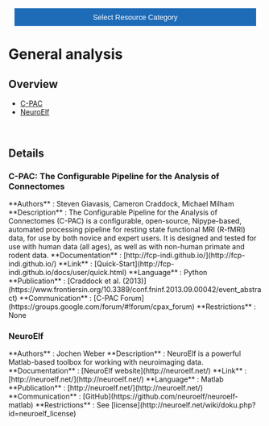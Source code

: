 <!-- This piece of code configures a dropdown button for resource categories. It should be present on every page where you want the button -->
<head><meta name="viewport" content="width=device-width, initial-scale=1"><style>
.dropbtn {background-color: #1e6bb8; color: white; padding: 16px; font-size: 1rem; border: none; cursor: pointer; width: 30rem}
.dropbtn:hover, .dropbtn:focus {background-color: #2980B9;}
.dropdown {position: relative; display: inline-block;}
.dropdown-content {display: none; position: absolute; background-color: #f1f1f1; min-width: 100%; overflow: auto; box-shadow: 0px 8px 16px 0px rgba(0,0,0,0.2); z-index: 1; text-align: center; font-size: 1rem;}
.dropdown-content a { color: black; padding: 12px 16px; text-decoration: none; display: block;}
.dropdown a:hover {background-color: #ddd;}
.show {display: block;}
.dropbtn + .dropbtn { margin-left: auto; }
@media screen and (min-width: 64em) { .dropbtn { max-width: 64rem; width: 40rem; padding: 0.75rem 1rem; } }
@media screen and (min-width: 42em) and (max-width: 64em) { .dropbtn { width: 30rem; padding: 0.6rem 0.9rem; font-size: 0.9rem; } }
@media screen and (max-width: 42em) { .dropbtn { display: block; width: 20rem; padding: 0.75rem; font-size: 0.9rem; }
.dropbtn + .dropbtn { margin-top: 1rem; margin-left: 0; } }
</style></head>
<!------------------------------------------------------------------------>

<!-- This is the actual button -->
<center><div class="dropdown">
  <button onclick="myFunction()" class="dropbtn">Select Resource Category</button>
  <div id="myDropdown" class="dropdown-content">
    <a href="templates_and_atlases">Template/Atlas</a>
    <a href="pipelines_general">General analysis</a>
    <a href="pipelines_structural">Structural analysis</a>
    <a href="pipelines_fmri">Functional analysis</a>
    <a href="pipelines_diffusion">Diffusion analysis</a>
    <a href="data_sharing">Data sharing</a>
    <a href="software_packages">Software packages</a>
    <a href="hardware">Hardware & protocols</a>
  </div>
</div></center>

<!-- This script handles the button dynamics -->
<script>
function myFunction() {document.getElementById("myDropdown").classList.toggle("show");}
window.onclick = function(event) {
  if (!event.target.matches('.dropbtn')) { var dropdowns = document.getElementsByClassName("dropdown-content"); var i;
    for (i = 0; i < dropdowns.length; i++) {var openDropdown = dropdowns[i]; if (openDropdown.classList.contains('show')) {openDropdown.classList.remove('show'); } } }
} 
</script>



<!-- Start normal content here -->
# General analysis

## Overview
- [C-PAC](pipelines_general.md#c-pac-the-configurable-pipeline-for-the-analysis-of-connectomes) 
- [NeuroElf](pipelines_general.md#neuroelf) 
    
<br>    

## Details

### C-PAC: The Configurable Pipeline for the Analysis of Connectomes
<div class="rw-ui-container" data-title="C-PAC rating"></div>    
**Authors**         : Steven Giavasis, Cameron Craddock, Michael Milham                                                               
**Description**     : The Configurable Pipeline for the Analysis of Connectomes (C-PAC) is a configurable, open-source, Nipype-based, automated processing pipeline for resting state functional MRI (R-fMRI) data, for use by both novice and expert users. It is designed and tested for use with human data (all ages), as well as with non-human primate and rodent data.                   
**Documentation**   : [http://fcp-indi.github.io/](http://fcp-indi.github.io/)                                      
**Link**            : [Quick-Start](http://fcp-indi.github.io/docs/user/quick.html)               
**Language**        : Python                                                  
**Publication**     : [Craddock et al. (2013)](https://www.frontiersin.org/10.3389/conf.fninf.2013.09.00042/event_abstract)         
**Communication**   : [C-PAC Forum](https://groups.google.com/forum/#!forum/cpax_forum)                                             
**Restrictions**    : None      

### NeuroElf
<div class="rw-ui-container" data-title="NeuroElf rating"></div>
**Authors**         : Jochen Weber                                                                             
**Description**     : NeuroElf is a powerful Matlab-based toolbox for working with neuroimaging data.                  
**Documentation**   : [NeuroElf website](http://neuroelf.net/)                                     
**Link**            : [http://neuroelf.net/](http://neuroelf.net/)         
**Language**        : Matlab                                                  
**Publication**     : [http://neuroelf.net/](http://neuroelf.net/)                                                                                        
**Communication**   : [GitHub](https://github.com/neuroelf/neuroelf-matlab)                                            
**Restrictions**    : See [license](http://neuroelf.net/wiki/doku.php?id=neuroelf_license)    




[//]: # (This script is necessary to render the rating widgets)
[//]: # (Use this code to insert a widget)
[//]: # (<div class="rw-ui-container" data-title="test rating"></div>)

<script type="text/javascript">(function(d, t, e, m){
    // Async Rating-Widget initialization.
    window.RW_Async_Init = function(){
        RW.init({
            huid: "461543",
            uid: "08f35e7d11687ef3ae7b3e7c219b6114",
            source: "website",
            options: {
                "advanced": {
                    "layout": {
                        "lineHeight": "12px"
                    },
                    "nero": {
                        "showDislike": false
                    },
                    "text": {
                        "rateThis": "Like this resource"
                    }
                },
                "type": "nero",
                "style": "check",
                "isDummy": false,
                "showTooltip": false,
            } 
        });
        RW.render();
    };
        // Append Rating-Widget JavaScript library.
    var rw, s = d.getElementsByTagName(e)[0], id = "rw-js",
        l = d.location, ck = "Y" + t.getFullYear() + 
        "M" + t.getMonth() + "D" + t.getDate(), p = l.protocol,
        f = ((l.search.indexOf("DBG=") > -1) ? "" : ".min"),
        a = ("https:" == p ? "secure." + m + "js/" : "js." + m);
    if (d.getElementById(id)) return;              
    rw = d.createElement(e);
    rw.id = id; rw.async = true; rw.type = "text/javascript";
    rw.src = p + "//" + a + "external" + f + ".js?ck=" + ck;
    s.parentNode.insertBefore(rw, s);
    }(document, new Date(), "script", "rating-widget.com/"));
</script>
